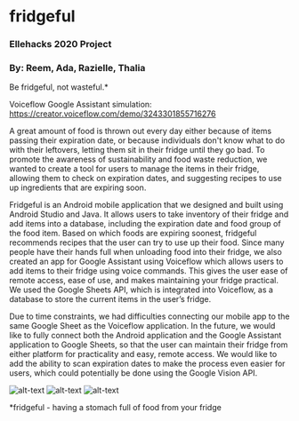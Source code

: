 # fridgeful
### Ellehacks 2020 Project
### By: Reem, Ada, Razielle, Thalia

Be fridgeful, not wasteful.*

Voiceflow Google Assistant simulation: https://creator.voiceflow.com/demo/3243301855716276

A great amount of food is thrown out every day either because of items passing their expiration date, or because individuals don't know what to do with their leftovers, letting them sit in their fridge until they go bad. To promote the awareness of sustainability and food waste reduction, we wanted to create a tool for users to manage the items in their fridge, allowing them to check on expiration dates, and suggesting recipes to use up ingredients that are expiring soon.

Fridgeful is an Android mobile application that we designed and built using Android Studio and Java. It allows users to take inventory of their fridge and add items into a database, including the expiration date and food group of the food item. Based on which foods are expiring soonest, fridgeful recommends recipes that the user can try to use up their food. Since many people have their hands full when unloading food into their fridge, we also created an app for Google Assistant using Voiceflow which allows users to add items to their fridge using voice commands. This gives the user ease of remote access, ease of use, and makes maintaining your fridge practical. We used the Google Sheets API, which is integrated into Voiceflow, as a database to store the current items in the user’s fridge.

Due to time constraints, we had difficulties connecting our mobile app to the same Google Sheet as the Voiceflow application. In the future, we would like to fully connect both the Android application and the Google Assistant application to Google Sheets, so that the user can maintain their fridge from either platform for practicality and easy, remote access. We would like to add the ability to scan expiration dates to make the process even easier for users, which could potentially be done using the Google Vision API.


![alt-text](https://he-s3.s3.amazonaws.com/media/sprint/ellehacks-2020/team/783012/1f58921screenshot_1580656428.png)
![alt-text](https://he-s3.s3.amazonaws.com/media/sprint/ellehacks-2020/team/783012/585c874screenshot_1580656606.png)
![alt-text](https://he-s3.s3.amazonaws.com/media/sprint/ellehacks-2020/team/783012/682eda2screenshot_1580656612.png)


*fridgeful - having a stomach full of food from your fridge
